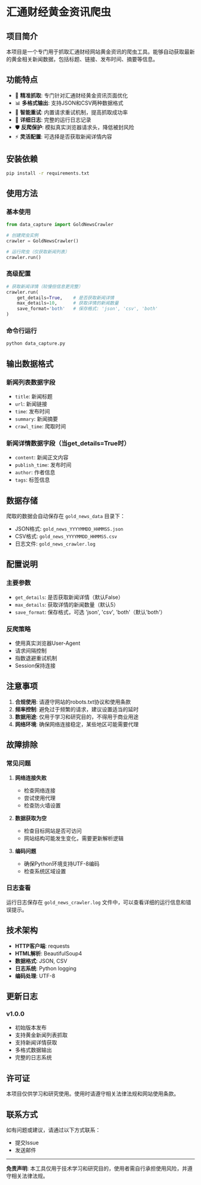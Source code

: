# 汇通财经黄金资讯爬虫

## 项目简介

本项目是一个专门用于抓取汇通财经网站黄金资讯的爬虫工具。能够自动获取最新的黄金相关新闻数据，包括标题、链接、发布时间、摘要等信息。

## 功能特点

- 🎯 **精准抓取**: 专门针对汇通财经黄金资讯页面优化
- 📊 **多格式输出**: 支持JSON和CSV两种数据格式
- 🔄 **智能重试**: 内置请求重试机制，提高抓取成功率
- 📝 **详细日志**: 完整的运行日志记录
- 🛡️ **反爬保护**: 模拟真实浏览器请求头，降低被封风险
- ⚡ **灵活配置**: 可选择是否获取新闻详情内容

## 安装依赖

```bash
pip install -r requirements.txt
```

## 使用方法

### 基本使用

```python
from data_capture import GoldNewsCrawler

# 创建爬虫实例
crawler = GoldNewsCrawler()

# 运行爬虫（仅获取新闻列表）
crawler.run()
```

### 高级配置

```python
# 获取新闻详情（较慢但信息更完整）
crawler.run(
    get_details=True,    # 是否获取新闻详情
    max_details=10,      # 获取详情的新闻数量
    save_format='both'   # 保存格式: 'json', 'csv', 'both'
)
```

### 命令行运行

```bash
python data_capture.py
```

## 输出数据格式

### 新闻列表数据字段

- `title`: 新闻标题
- `url`: 新闻链接
- `time`: 发布时间
- `summary`: 新闻摘要
- `crawl_time`: 爬取时间

### 新闻详情数据字段（当get_details=True时）

- `content`: 新闻正文内容
- `publish_time`: 发布时间
- `author`: 作者信息
- `tags`: 标签信息

## 数据存储

爬取的数据会自动保存在 `gold_news_data` 目录下：

- JSON格式: `gold_news_YYYYMMDD_HHMMSS.json`
- CSV格式: `gold_news_YYYYMMDD_HHMMSS.csv`
- 日志文件: `gold_news_crawler.log`

## 配置说明

### 主要参数

- `get_details`: 是否获取新闻详情（默认False）
- `max_details`: 获取详情的新闻数量（默认5）
- `save_format`: 保存格式，可选 'json', 'csv', 'both'（默认'both'）

### 反爬策略

- 使用真实浏览器User-Agent
- 请求间隔控制
- 指数退避重试机制
- Session保持连接

## 注意事项

1. **合规使用**: 请遵守网站的robots.txt协议和使用条款
2. **频率控制**: 避免过于频繁的请求，建议设置适当的延时
3. **数据用途**: 仅用于学习和研究目的，不得用于商业用途
4. **网络环境**: 确保网络连接稳定，某些地区可能需要代理

## 故障排除

### 常见问题

1. **网络连接失败**
   - 检查网络连接
   - 尝试使用代理
   - 检查防火墙设置

2. **数据获取为空**
   - 检查目标网站是否可访问
   - 网站结构可能发生变化，需要更新解析逻辑

3. **编码问题**
   - 确保Python环境支持UTF-8编码
   - 检查系统区域设置

### 日志查看

运行日志保存在 `gold_news_crawler.log` 文件中，可以查看详细的运行信息和错误提示。

## 技术架构

- **HTTP客户端**: requests
- **HTML解析**: BeautifulSoup4
- **数据格式**: JSON, CSV
- **日志系统**: Python logging
- **编码处理**: UTF-8

## 更新日志

### v1.0.0
- 初始版本发布
- 支持黄金新闻列表抓取
- 支持新闻详情获取
- 多格式数据输出
- 完整的日志系统

## 许可证

本项目仅供学习和研究使用。使用时请遵守相关法律法规和网站使用条款。

## 联系方式

如有问题或建议，请通过以下方式联系：

- 提交Issue
- 发送邮件

---

**免责声明**: 本工具仅用于技术学习和研究目的，使用者需自行承担使用风险，并遵守相关法律法规。